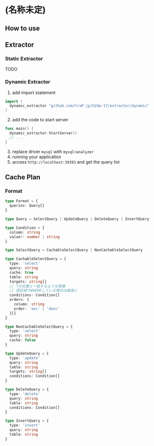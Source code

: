 # (名称未定)

## How to use

## Extractor

### Static Extractor

TODO

### Dynamic Extractor

1. add import statement

```go
import (
  dynamic_extractor "github.com/traP-jp/h24w-17/extractor/dynamic"
)
```

2. add the code to start server

```go
func main() {
  dynamic_extractor.StartServer()
  // ...
}
```

3. replace driver `mysql` with `mysql+analyzer`
4. running your application
5. access `http://localhost:39393` and get the query list

## Cache Plan

### Format

```ts
type Format = {
  queries: Query[]
}

type Query = SelectQuery | UpdateQuery | DeleteQuery | InsertQuery

type Condition = {
  column: string
  value?: number | string
}

type SelectQuery = CachableSelectQuery | NonCachableSelectQuery

type CachableSelectQuery = {
  type: 'select'
  query: string
  cache: true
  table: string
  targets: string[]
  // ?の位置と一致するような順番
  // 固定値でWHEREしている場合は最後に
  conditions: Condition[]
  orders: {
    column: string
    order: 'asc' | 'desc'
  }[]
}

type NonCachableSelectQuery = {
  type: 'select'
  query: string
  cache: false
}

type UpdateQuery = {
  type: 'update'
  query: string
  table: string
  targets: string[]
  conditions: Condition[]
}

type DeleteQuery = {
  type: 'delete'
  query: string
  table: string
  conditions: Condition[]
}

type InsertQuery = {
  type: 'insert'
  query: string
  table: string
}
```
